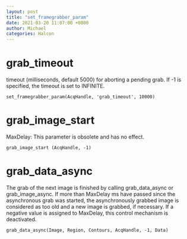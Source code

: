 ```yaml
---
layout: post
title: "set_framegrabber_param"
date: 2021-03-20 11:07:00 +0800
author: Michael
categories: Halcon
---
```


# grab_timeout
timeout (milliseconds, default 5000) for aborting a pending grab. If -1 is specified, the timeout is set to INFINITE.

	set_framegrabber_param(AcqHandle, 'grab_timeout', 10000)

# grab_image_start
MaxDelay: This parameter is obsolete and has no effect.

	grab_image_start (AcqHandle, -1)

# grab_data_async
The grab of the next image is finished by calling grab_data_async or grab_image_async. If more than MaxDelay ms have passed since the asynchronous grab was started, the asynchronously grabbed image is considered as too old and a new image is grabbed, if necessary. If a negative value is assigned to MaxDelay, this control mechanism is deactivated.

	grab_data_async(Image, Region, Contours, AcqHandle, -1, Data) 